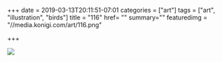 +++
date = 2019-03-13T20:11:51-07:01
categories = ["art"]
tags = ["art", "illustration", "birds"]
title = "116"
href= ""
summary=""
featuredimg = "//media.konigi.com/art/116.png"

+++

<img src="//media.konigi.com/art/116.png" />
